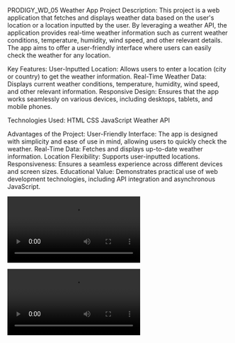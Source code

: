 PRODIGY_WD_05
Weather App
Project Description:
This project is a web application that fetches and displays weather data based on the user's location or a location inputted by the user. By leveraging a weather API, the application provides real-time weather information such as current weather conditions, temperature, humidity, wind speed, and other relevant details. The app aims to offer a user-friendly interface where users can easily check the weather for any location.

Key Features:
User-Inputted Location: Allows users to enter a location (city or country) to get the weather information.
Real-Time Weather Data: Displays current weather conditions, temperature, humidity, wind speed, and other relevant information.
Responsive Design: Ensures that the app works seamlessly on various devices, including desktops, tablets, and mobile phones.

Technologies Used:
HTML
CSS
JavaScript
Weather API

Advantages of the Project:
User-Friendly Interface: The app is designed with simplicity and ease of use in mind, allowing users to quickly check the weather.
Real-Time Data: Fetches and displays up-to-date weather information.
Location Flexibility: Supports user-inputted locations.
Responsiveness: Ensures a seamless experience across different devices and screen sizes.
Educational Value: Demonstrates practical use of web development technologies, including API integration and asynchronous JavaScript.


<video controls src="wd_01.mp4" title="Code"></video>

<video controls src="wd_012.mp4" title="Output"></video>
